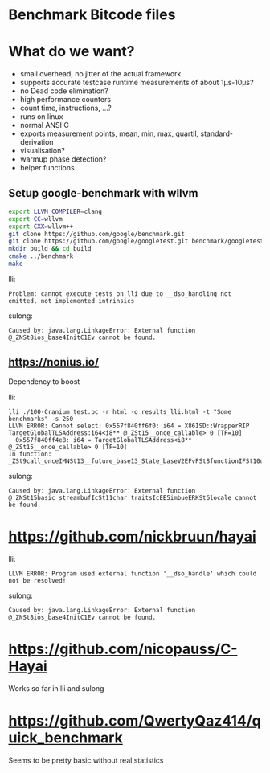 # Benchmark Bitcode files
# What do we want?

* small overhead, no jitter of the actual framework
* supports accurate testcase runtime measurements of about 1µs-10µs?
* no Dead code elimination?
* high performance counters
* count time, instructions, ...?
* runs on linux
* normal ANSI C
* exports measurement points, mean, min, max, quartil, standard-derivation
* visualisation?
* warmup phase detection?
* helper functions



## Setup google-benchmark with wllvm

```bash
export LLVM_COMPILER=clang
export CC=wllvm
export CXX=wllvm++
git clone https://github.com/google/benchmark.git
git clone https://github.com/google/googletest.git benchmark/googletest
mkdir build && cd build
cmake ../benchmark
make
```

lli:
```
Problem: cannot execute tests on lli due to __dso_handling not emitted, not implemented intrinsics
```

sulong:
```
Caused by: java.lang.LinkageError: External function @_ZNSt8ios_base4InitC1Ev cannot be found.
```

## https://nonius.io/

Dependency to boost

lli:
```
lli ./100-Cranium_test.bc -r html -o results_lli.html -t "Some benchmarks" -s 250
LLVM ERROR: Cannot select: 0x557f840ff6f0: i64 = X86ISD::WrapperRIP TargetGlobalTLSAddress:i64<i8** @_ZSt15__once_callable> 0 [TF=10]
  0x557f840ff4e8: i64 = TargetGlobalTLSAddress<i8** @_ZSt15__once_callable> 0 [TF=10]
In function: _ZSt9call_onceIMNSt13__future_base13_State_baseV2EFvPSt8functionIFSt10unique_ptrINS0_12_Result_baseENS4_8_DeleterEEvEEPbEJPS1_S9_SA_EEvRSt9once_flagOT_DpOT0_
```

sulong:
```
Caused by: java.lang.LinkageError: External function @_ZNSt15basic_streambufIcSt11char_traitsIcEE5imbueERKSt6locale cannot be found.
```

# https://github.com/nickbruun/hayai

lli:
```
LLVM ERROR: Program used external function '__dso_handle' which could not be resolved!
```

sulong:
```
Caused by: java.lang.LinkageError: External function @_ZNSt8ios_base4InitC1Ev cannot be found.
```

# https://github.com/nicopauss/C-Hayai

Works so far in lli and sulong

# https://github.com/QwertyQaz414/quick_benchmark

Seems to be pretty basic without real statistics
